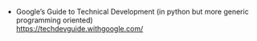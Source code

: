 - Google’s Guide to Technical Development (in python but more generic programming oriented)<br>
  https://techdevguide.withgoogle.com/
